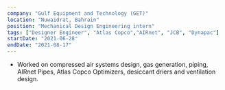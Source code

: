 ```yaml
---
company: "Gulf Equipment and Technology (GET)"
location: "Nuwaidrat, Bahrain"
position: "Mechanical Design Engineering intern"
tags: ["Designer Engineer", "Atlas Copco","AIRnet", "JCB", "Dynapac"]
startDate: "2021-06-28"
endDate: "2021-08-17"
---
```


- Worked on compressed air systems design, gas generation, piping, AIRnet Pipes, Atlas Copco Optimizers, desiccant driers and ventilation design.


